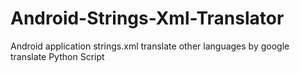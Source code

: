 # Android-Strings-Xml-Translator
Android application strings.xml translate other languages by google translate Python Script
